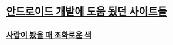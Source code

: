 # [안드로이드 개발에 도움 됬던 사이트들](https://medium.com/wasd/%EC%95%88%EB%93%9C%EB%A1%9C%EC%9D%B4%EB%93%9C-%EA%B0%9C%EB%B0%9C%EC%97%90-%EB%8F%84%EC%9B%80-%EB%90%AC%EC%9C%BC%EB%A9%B4-%ED%95%98%EB%8A%94-%EA%B2%83%EB%93%A4-%EC%82%AC%EC%9D%B4%ED%8A%B8-da84e2d60f0f)
## [사람이 봤을 때 조화로운 색](https://colorbrewer2.org/#type=sequential&scheme=BuGn&n=3)
